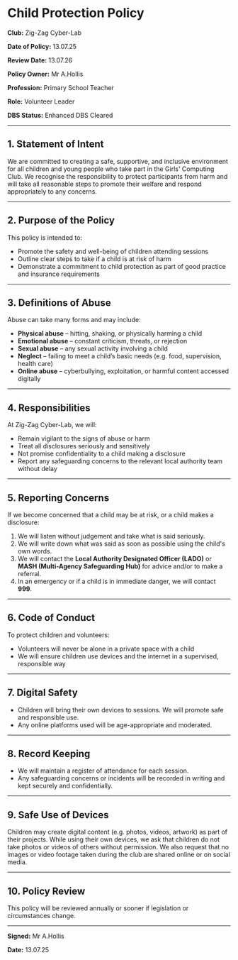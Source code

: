 # **Child Protection Policy**

**Club:** Zig-Zag Cyber-Lab

**Date of Policy:** 13.07.25

**Review Date:** 13.07.26

**Policy Owner:** Mr A.Hollis

**Profession:** Primary School Teacher

**Role:** Volunteer Leader

**DBS Status:** Enhanced DBS Cleared

---

## **1. Statement of Intent**

We are committed to creating a safe, supportive, and inclusive environment for all children and young people who take part in the Girls' Computing Club. We recognise the responsibility to protect participants from harm and will take all reasonable steps to promote their welfare and respond appropriately to any concerns.

---

## **2. Purpose of the Policy**

This policy is intended to:

- Promote the safety and well-being of children attending sessions
- Outline clear steps to take if a child is at risk of harm
- Demonstrate a commitment to child protection as part of good practice and insurance requirements

---

## **3. Definitions of Abuse**

Abuse can take many forms and may include:

- **Physical abuse** – hitting, shaking, or physically harming a child
- **Emotional abuse** – constant criticism, threats, or rejection
- **Sexual abuse** – any sexual activity involving a child
- **Neglect** – failing to meet a child’s basic needs (e.g. food, supervision, health care)
- **Online abuse** – cyberbullying, exploitation, or harmful content accessed digitally

---

## **4. Responsibilities**

At Zig-Zag Cyber-Lab, we will:

- Remain vigilant to the signs of abuse or harm
- Treat all disclosures seriously and sensitively
- Not promise confidentiality to a child making a disclosure
- Report any safeguarding concerns to the relevant local authority team without delay

---

## **5. Reporting Concerns**

If we become concerned that a child may be at risk, or a child makes a disclosure:

1. We will listen without judgement and take what is said seriously.
2. We will write down what was said as soon as possible using the child's own words.
3. We will contact the **Local Authority Designated Officer (LADO)** or **MASH (Multi-Agency Safeguarding Hub)** for advice and/or to make a referral.
4. In an emergency or if a child is in immediate danger, we will contact **999**.

---

## **6. Code of Conduct**

To protect children and volunteers:

- Volunteers will never be alone in a private space with a child
- We will ensure children use devices and the internet in a supervised, responsible way

---

## **7. Digital Safety**

- Children will bring their own devices to sessions. We will promote safe and responsible use.
- Any online platforms used will be age-appropriate and moderated.

---

## **8. Record Keeping**

- We will maintain a register of attendance for each session.
- Any safeguarding concerns or incidents will be recorded in writing and kept securely and confidentially.

---

## **9. Safe Use of Devices**

Children may create digital content (e.g. photos, videos, artwork) as part of their projects. While using their own devices, we ask that children do not take photos or videos of others without permission. We also request that no images or video footage taken during the club are shared online or on social media.

---

## **10. Policy Review**

This policy will be reviewed annually or sooner if legislation or circumstances change.

---

**Signed:** Mr A.Hollis

**Date:** 13.07.25
